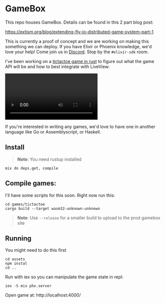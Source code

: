 # GameBox

This repo houses GameBox. Details can be found in this 2 part blog post:

https://extism.org/blog/extending-fly-io-distributed-game-system-part-1

This is currently a proof of concept and we are working on making this something we can deploy.
If you have Elixir or Phoenix knowledge, we'd love your help! Come join us in [Discord](https://discord.gg/cx3usBCWnc). Stop by the `#elixir-sdk` room.


I've been working on a [tictactoe game in rust](games/tictactoe/) to figure out what the game API will be and how to best integrate with LiveView:

<video src="https://user-images.githubusercontent.com/185919/206291522-86aed4cf-13b6-4757-a400-4e3c7dafb57f.mp4"></video>

If you're interested in writing any games, we'd love to have one in another language like Go or Assemblyscript, or Haskell.

## Install

> **Note**: You need rustup installed

```
mix do deps.get, compile
```

## Compile games:

I'll have some scripts for this soon. Right now run this:

```
cd games/tictactoe
cargo build --target wasm32-unknown-unknown
```

> **Note**: Use `--release` for a smaller build to upload to the prod gamebox site

## Running

You might need to do this first
```
cd assets
npm instal
cd ..
```

Run with iex so you can manipulate the game state in repl:


```
iex -S mix phx.server
```

Open game at: http://localhost:4000/
